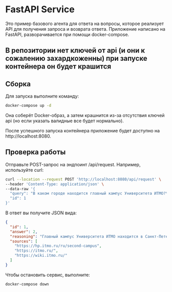 # FastAPI Service
Это пример базового агента для ответа на вопросы, которое реализует API для получения запроса и возврата ответа.
Приложение написано на FastAPI, разворачивается при помощи docker-compose.

## В репозитории нет ключей от api (и они к сожалению захардкоженны) при запуске контейнера он будет крашится

## Сборка
Для запуска выполните команду:

```bash
docker-compose up -d
```
Она соберёт Docker-образ, а затем крашнится из-за отсутствия ключей api (но если указать валидные все будет нормально).

После успешного запуска контейнера приложение будет доступно на http://localhost:8080.

## Проверка работы
Отправьте POST-запрос на эндпоинт /api/request. Например, используйте curl:

```bash
curl --location --request POST 'http://localhost:8080/api/request' \
--header 'Content-Type: application/json' \
--data-raw '{
  "query": "В каком городе находится главный кампус Университета ИТМО?\n1. Москва\n2. Санкт-Петербург\n3. Екатеринбург\n4. Нижний Новгород",
  "id": 1
}'
```
В ответ вы получите JSON вида:

```json
{
  "id": 1,
  "answer": 2,
  "reasoning": "Главный кампус Университета ИТМО находится в Санкт-Петербурге, по адресу: Российская Федерация, 197101, Санкт-Петербург, Кронверкский пр., д. 49",
  "sources": [
    "https://hp.itmo.ru/ru/second-campus",
    "https://itmo.ru/",
    "https://wiki.itmo.ru/"
  ]
}
```

Чтобы остановить сервис, выполните:

```bash
docker-compose down
```
